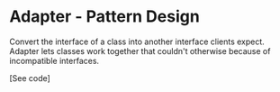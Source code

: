 # Adapter - Pattern Design

Convert the interface of a class into another interface clients expect. Adapter lets classes work together that couldn't otherwise because of incompatible interfaces.

[See code]
